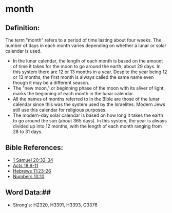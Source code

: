 # month #

## Definition: ##

The term "month" refers to a period of time lasting about four weeks. The number of days in each month varies depending on whether a lunar or solar calendar is used.

* In the lunar calendar, the length of each month is based on the amount of time it takes for the moon to go around the earth, about 29 days. In this system there are 12 or 13 months in a year. Despite the year being 12 or 13 months, the first month is always called the same name even though it may be a different season. 
* The "new moon," or beginning phase of the moon with its sliver of light, marks the beginning of each month in the lunar calendar.
* All the names of months referred to in the Bible are those of the lunar calendar since this was the system used by the Israelites. Modern Jews still use this calendar for religious purposes.
* The modern-day solar calendar is based on how long it takes the earth to go around the sun (about 365 days). In this system, the year is always divided up into 12 months, with the length of each month ranging from 28 to 31 days.

## Bible References: ##

* [1 Samuel 20:32-34](rc://en/tn/help/1sa/20/32)
* [Acts 18:9-11](rc://en/tn/help/act/18/09)
* [Hebrews 11:23-26](rc://en/tn/help/heb/11/23)
* [Numbers 10:10](rc://en/tn/help/num/10/10)

## Word Data:##

* Strong's: H2320, H3391, H3393, G3376

